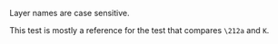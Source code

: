 Layer names are case sensitive.

This test is mostly a reference for the test that compares `\212a` and `K`.
